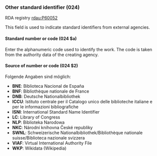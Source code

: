 ### Other standard identifier (024)
RDA registry [rdau:P60052](http://www.rdaregistry.info/Elements/u/#P60052)

This field is used to indicate standard identifiers from external agencies.

#### Standard number or code (024 $a)
Enter the alphanumeric code used to identify the work. The code is taken from the authority data of the creating agency.

#### Source of number or code (024 $2)
Folgende Angaben sind möglich:

- **BNE**: Biblioteca Nacional de España
- **BNF**: Bibliothèque nationale de France
- **DNB**: Deutsche Nationalbibliothek
- **ICCU**: Istituto centrale per il Catalogo unico delle biblioteche italiane e per le informazioni bibliografiche
- **ISNI**: International Standard Name Identifier
- **LC**: Library of Congress
- **NLP**: Biblioteka Narodowa
- **NKC**: Národní knihovna České republiky
- **SWNL**: Schweizerische Nationalbibliothek/Bibliothèque nationale suisse/Biblioteca nazionale svizzera
- **VIAF**: Virtual International Authority File
- **WKP**: Wikidata (Wikipedia)
